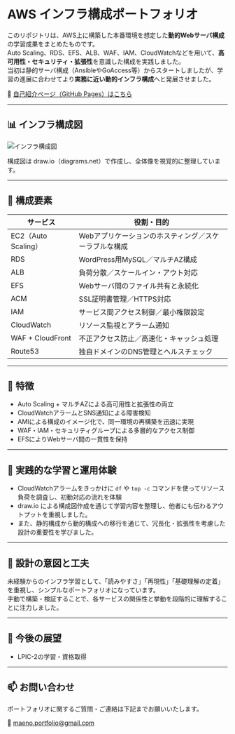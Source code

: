 # AWS インフラ構成ポートフォリオ

このリポジトリは、AWS上に構築した本番環境を想定した**動的Webサーバ構成**の学習成果をまとめたものです。  
Auto Scaling、RDS、EFS、ALB、WAF、IAM、CloudWatchなどを用いて、**高可用性・セキュリティ・拡張性**を意識した構成を実践しました。  
当初は静的サーバ構成（AnsibleやGoAccess等）からスタートしましたが、学習の進展に合わせてより**実務に近い動的インフラ構成**へと発展させました。

🔗 [自己紹介ページ（GitHub Pages）はこちら](https://infra-startup.github.io/aws-dynamic-server-portfolio/)

---

## 📊 インフラ構成図

![インフラ構成図](.images/dynamic-architecture.png)

構成図は draw.io（diagrams.net）で作成し、全体像を視覚的に整理しています。

---

## 🧱 構成要素

| サービス      | 役割・目的 |
|---------------|------------|
| EC2（Auto Scaling） | Webアプリケーションのホスティング／スケーラブルな構成 |
| RDS           | WordPress用MySQL／マルチAZ構成 |
| ALB           | 負荷分散／スケールイン・アウト対応 |
| EFS           | Webサーバ間のファイル共有と永続化 |
| ACM           | SSL証明書管理／HTTPS対応 |
| IAM           | サービス間アクセス制御／最小権限設定 |
| CloudWatch    | リソース監視とアラーム通知 |
| WAF + CloudFront | 不正アクセス防止／高速化・キャッシュ処理 |
| Route53       | 独自ドメインのDNS管理とヘルスチェック |

---

## 🌟 特徴

- Auto Scaling + マルチAZによる高可用性と拡張性の両立
- CloudWatchアラームとSNS通知による障害検知
- AMIによる構成のイメージ化で、同一環境の再構築を迅速に実現
- WAF・IAM・セキュリティグループによる多層的なアクセス制御
- EFSによりWebサーバ間の一貫性を保持

---

## 🧠 実践的な学習と運用体験

- CloudWatchアラームをきっかけに `df` や `top -c` コマンドを使ってリソース負荷を調査し、初動対応の流れを体験
- draw.io による構成図作成を通じて学習内容を整理し、他者にも伝わるアウトプットを重視しました。
- また、静的構成から動的構成への移行を通じて、冗長化・拡張性を考慮した設計の重要性を学びました。

---

## 🧩 設計の意図と工夫

未経験からのインフラ学習として、「読みやすさ」「再現性」「基礎理解の定着」を重視し、シンプルなポートフォリオになっています。  
手動で構築・検証することで、各サービスの関係性と挙動を段階的に理解することに注力しました。

---

## 🚀 今後の展望

- LPIC-2の学習・資格取得

---

## 📫 お問い合わせ

ポートフォリオに関するご質問・ご連絡は下記までお願いいたします。

📧 maeno.portfolio@gmail.com


